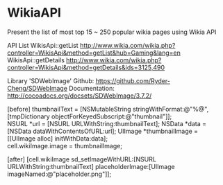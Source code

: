 # WikiaAPI

Present the list of most top 15 ~ 250 popular wikia pages using Wikia API 

API List
WikisApi::getList
http://www.wikia.com/wikia.php?controller=WikisApi&method=getList&hub=Gaming&lang=en
WikisApi::getDetails
http://www.wikia.com/wikia.php?controller=WikisApi&method=getDetails&ids=3125,490

Library 'SDWebImage'
Github: https://github.com/Ryder-Cheng/SDWebImage
Documentation: http://cocoadocs.org/docsets/SDWebImage/3.7.2/

[before]
thumbnailText = [NSMutableString stringWithFormat:@"%@", [tmpDictionary objectForKeyedSubscript:@"thumbnail"]];  
NSURL *url = [NSURL URLWithString:thumbnailText];
NSData *data = [NSData dataWithContentsOfURL:url];
UIImage *thumbnailImage = [[UIImage alloc] initWithData:data];    
cell.wikiImage.image = thumbnailImage;

[after]
[cell.wikiImage sd_setImageWithURL:[NSURL URLWithString:thumbnailText] placeholderImage:[UIImage imageNamed:@"placeholder.png"]];

